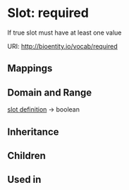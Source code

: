 # Slot: required


If true slot must have at least one value

URI: http://bioentity.io/vocab/required
## Mappings

## Domain and Range

[slot definition](SlotDefinition.md) -> boolean
## Inheritance

## Children

## Used in


